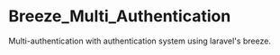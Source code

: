 # Breeze_Multi_Authentication
Multi-authentication with authentication system using laravel's breeze.
